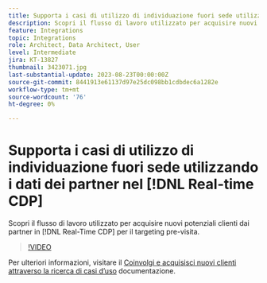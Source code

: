 ```yaml
---
title: Supporta i casi di utilizzo di individuazione fuori sede utilizzando i dati dei partner nel [!DNL Real-time CDP]
description: Scopri il flusso di lavoro utilizzato per acquisire nuovi potenziali clienti dai partner in [!DNL Real-Time CDP] per il targeting pre-visita. 
feature: Integrations
topic: Integrations
role: Architect, Data Architect, User
level: Intermediate
jira: KT-13827
thumbnail: 3423071.jpg
last-substantial-update: 2023-08-23T00:00:00Z
source-git-commit: 8441913e61137d97e25dc098bb1cdbdec6a1282e
workflow-type: tm+mt
source-wordcount: '76'
ht-degree: 0%

---
```


# Supporta i casi di utilizzo di individuazione fuori sede utilizzando i dati dei partner nel [!DNL Real-time CDP]

Scopri il flusso di lavoro utilizzato per acquisire nuovi potenziali clienti dai partner in [!DNL Real-Time CDP] per il targeting pre-visita. 

>[!VIDEO](https://video.tv.adobe.com/v/3423071/?quality=12&learn=on)

Per ulteriori informazioni, visitare il [Coinvolgi e acquisisci nuovi clienti attraverso la ricerca di casi d’uso](https://experienceleague.adobe.com/docs/experience-platform/rtcdp/use-cases/partner-data/prospecting.html) documentazione.
